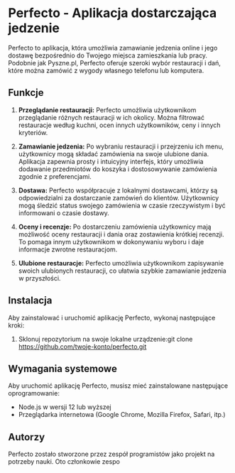 # Perfecto - Aplikacja dostarczająca jedzenie

Perfecto to aplikacja, która umożliwia zamawianie jedzenia online i jego dostawę bezpośrednio do Twojego miejsca zamieszkania lub pracy. Podobnie jak Pyszne.pl, Perfecto oferuje szeroki wybór restauracji i dań, które można zamówić z wygody własnego telefonu lub komputera.

## Funkcje

1. **Przeglądanie restauracji:** Perfecto umożliwia użytkownikom przeglądanie różnych restauracji w ich okolicy. Można filtrować restauracje według kuchni, ocen innych użytkowników, ceny i innych kryteriów.

2. **Zamawianie jedzenia:** Po wybraniu restauracji i przejrzeniu ich menu, użytkownicy mogą składać zamówienia na swoje ulubione dania. Aplikacja zapewnia prosty i intuicyjny interfejs, który umożliwia dodawanie przedmiotów do koszyka i dostosowywanie zamówienia zgodnie z preferencjami.

3. **Dostawa:** Perfecto współpracuje z lokalnymi dostawcami, którzy są odpowiedzialni za dostarczanie zamówień do klientów. Użytkownicy mogą śledzić status swojego zamówienia w czasie rzeczywistym i być informowani o czasie dostawy.

4. **Oceny i recenzje:** Po dostarczeniu zamówienia użytkownicy mają możliwość oceny restauracji i dania oraz zostawienia krótkiej recenzji. To pomaga innym użytkownikom w dokonywaniu wyboru i daje informacje zwrotne restauracjom.

5. **Ulubione restauracje:** Perfecto umożliwia użytkownikom zapisywanie swoich ulubionych restauracji, co ułatwia szybkie zamawianie jedzenia w przyszłości.

## Instalacja

Aby zainstalować i uruchomić aplikację Perfecto, wykonaj następujące kroki:

1. Sklonuj repozytorium na swoje lokalne urządzenie:git clone https://github.com/twoje-konto/perfecto.git

## Wymagania systemowe

Aby uruchomić aplikację Perfecto, musisz mieć zainstalowane następujące oprogramowanie:

- Node.js w wersji 12 lub wyższej
- Przeglądarka internetowa (Google Chrome, Mozilla Firefox, Safari, itp.)

## Autorzy

Perfecto zostało stworzone przez zespół programistów jako projekt na potrzeby nauki. Oto członkowie zespo
